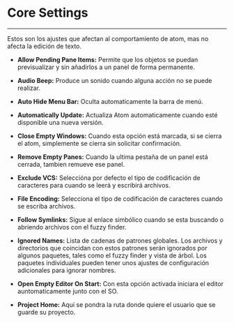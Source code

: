 # Core Settings
***
Estos son los ajustes que afectan al comportamiento de atom, mas no afecta la edición de texto.



- **Allow Pending Pane Items:** Permite que los objetos se puedan previsualizar y sin añadirlos a un panel de forma permanente.

- **Audio Beep:** Produce un sonido cuando alguna acción no se puede realizar.

- **Auto Hide Menu Bar:** Oculta automaticamente la barra de menú.

- **Automatically Update:** Actualiza Atom automaticamente cuando esté disponible una nueva versión.

- **Close Empty Windows:** Cuando esta opción está marcada, si se cierra el atom, simplemente se cierra sin solicitar confirmación.

- **Remove Empty Panes:** Cuando la ultima pestaña de un panel está cerrada, tambien remueve ese panel.

- **Exclude VCS:** Seleccióna por defecto el tipo de codificación de caracteres para cuando se leerá y escribirá archivos.

- **File Encoding:** Selecciona el tipo de codificación de caracteres cuando se escriba archivos.

- **Follow Symlinks:** Sigue al enlace simbólico cuando se esta buscando o abriendo archivos con el fuzzy finder.

- **Ignored Names:** Lista de cadenas de patrones globales. Los archivos y directorios que coincidan con estos patrones serán ignorados por algunos paquetes, tales como el fuzzy finder y vista de árbol. Los paquetes individuales pueden tener unos ajustes de configuración adicionales para ignorar nombres.

- **Open Empty Editor On Start:** Con esta opción activada iniciara el editor auntomaticamente junto con el SO.

- **Project Home:** Aquí se pondra la ruta donde quiere el usuario que se guarde su proyecto.

